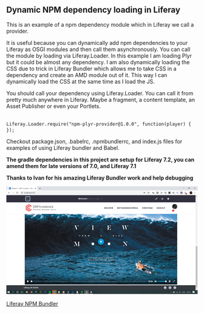 ## Dynamic NPM dependency loading in Liferay

This is an example of a npm dependency module which in Liferay we call a provider. 

It is useful because you can dynamically add npm dependencies to your Liferay as OSGI modules and then call them asynchronously. You can call the module by loading via Liferay.Loader. In this example I am loading Plyr but it could be almost any dependency. I am also dynamically loading the CSS due to trick in Liferay Bundler which allows me to take CSS in a dependency and create an AMD module out of it. This way I can dynamically load the CSS at the same time as I load the JS.

You should call your dependency using Liferay.Loader. You can call it from pretty much anywhere in Liferay. Maybe a fragment, a content template, an Asset Publisher or even your Portlets.

```

Liferay.Loader.require("npm-plyr-provider@1.0.0", function(player) {
});

```
Checkout package.json, .babelrc, .npmbundlerrc, and index.js files for examples of using Liferay bundler and Babel.

**The gradle dependencies in this project are setup for Liferay 7.2, you can amend them for late versions of 7.0, and Liferay 7.1**

**Thanks to Ivan for his amazing Liferay Bundler work and help debugging**

![picture](plyr_demo_image.jpg)

[Liferay NPM Bundler](https://www.npmjs.com/package/liferay-npm-bundler)

